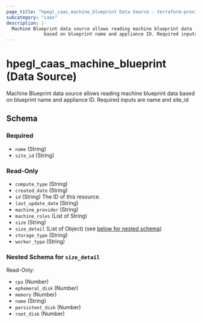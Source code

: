 ```yaml
---
page_title: "hpegl_caas_machine_blueprint Data Source - terraform-provider-hpegl"
subcategory: "caas"
description: |-
  Machine Blueprint data source allows reading machine blueprint data
              based on blueprint name and appliance ID. Required inputs are name and site_id
---
```

# hpegl_caas_machine_blueprint (Data Source)

Machine Blueprint data source allows reading machine blueprint data 
			based on blueprint name and appliance ID. Required inputs are name and site_id



<!-- schema generated by tfplugindocs -->
## Schema

### Required

- `name` (String)
- `site_id` (String)

### Read-Only

- `compute_type` (String)
- `created_date` (String)
- `id` (String) The ID of this resource.
- `last_update_date` (String)
- `machine_provider` (String)
- `machine_roles` (List of String)
- `size` (String)
- `size_detail` (List of Object) (see [below for nested schema](#nestedatt--size_detail))
- `storage_type` (String)
- `worker_type` (String)

<a id="nestedatt--size_detail"></a>
### Nested Schema for `size_detail`

Read-Only:

- `cpu` (Number)
- `ephemeral_disk` (Number)
- `memory` (Number)
- `name` (String)
- `persistent_disk` (Number)
- `root_disk` (Number)


